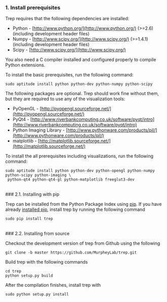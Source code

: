 ### 1. Install prerequisites

Trep requires that the following dependencies are installed:

* Python - [http://www.python.org/](http://www.python.org/) (>=2.6) (including development header files)
* Numpy - [http://www.scipy.org/](http://www.scipy.org/) (>=1.4.1) (including development header files)
* Scipy - [http://www.scipy.org/](http://www.scipy.org/)

You also need a C compiler installed and configured properly to compile Python extensions.

To install the basic prerequisites, run the following command:

    sudo aptitude install python python-dev python-numpy python-scipy


The following packages are optional. Trep should work fine without them, but they are required to use any of the visualization tools:

* PyOpenGL - [http://pyopengl.sourceforge.net/](http://pyopengl.sourceforge.net/)
* PyQt4 - [http://www.riverbankcomputing.co.uk/software/pyqt/intro](http://www.riverbankcomputing.co.uk/software/pyqt/intro)
* Python Imaging Library - [http://www.pythonware.com/products/pil/](http://www.pythonware.com/products/pil/)
* matplotlib - [http://matplotlib.sourceforge.net/](http://matplotlib.sourceforge.net/)

To install the all prerequisites including visualizations, run the following command:

    sudo aptitude install python python-dev python-opengl python-numpy python-scipy python-imaging \
     python-qt4 python-qt4-gl python-matplotlib freeglut3-dev

<br>
### 2.1. Installing with pip

Trep can be installed from the Python Package Index using [pip](https://pip.pypa.io/en/latest/index.html).  If you have already [installed pip](https://pip.pypa.io/en/latest/installing.html), install trep by running the following command

    sudo pip install trep

<br>
### 2.2. Installing from source

Checkout the development version of trep from Github using the following

    git clone -b master https://github.com/MurpheyLab/trep.git

Build trep with the following commands

    cd trep
    python setup.py build

After the compilation finishes, install trep with

    sudo python setup.py install
